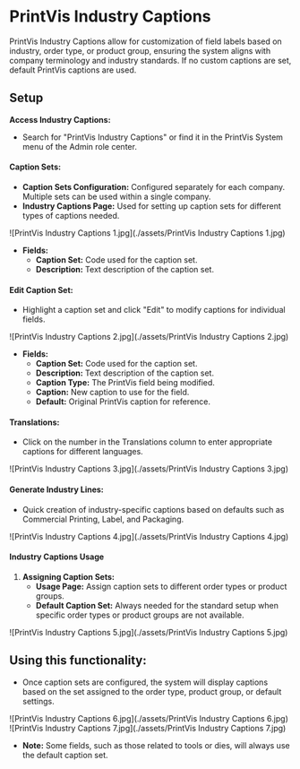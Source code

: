 # PrintVis Industry Captions

PrintVis Industry Captions allow for customization of field labels based on industry, order type, or product group, ensuring the system aligns with company terminology and industry standards. If no custom captions are set, default PrintVis captions are used.

## Setup

**Access Industry Captions:**
   - Search for "PrintVis Industry Captions" or find it in the PrintVis System menu of the Admin role center.

#### **Caption Sets:**
   - **Caption Sets Configuration:** Configured separately for each company. Multiple sets can be used within a single company.
   - **Industry Captions Page:** Used for setting up caption sets for different types of captions needed.
   
![PrintVis Industry Captions 1.jpg](./assets/PrintVis Industry Captions 1.jpg)

   - **Fields:**
     - **Caption Set:** Code used for the caption set.
     - **Description:** Text description of the caption set.

#### **Edit Caption Set:**
   - Highlight a caption set and click "Edit" to modify captions for individual fields.
   
   ![PrintVis Industry Captions 2.jpg](./assets/PrintVis Industry Captions 2.jpg)

   - **Fields:**
     - **Caption Set:** Code used for the caption set.
     - **Description:** Text description of the caption set.
     - **Caption Type:** The PrintVis field being modified.
     - **Caption:** New caption to use for the field.
     - **Default:** Original PrintVis caption for reference.

#### **Translations:**
   - Click on the number in the Translations column to enter appropriate captions for different languages.

![PrintVis Industry Captions 3.jpg](./assets/PrintVis Industry Captions 3.jpg)

#### **Generate Industry Lines:**
   - Quick creation of industry-specific captions based on defaults such as Commercial Printing, Label, and Packaging.
   
 ![PrintVis Industry Captions 4.jpg](./assets/PrintVis Industry Captions 4.jpg)

#### Industry Captions Usage

1. **Assigning Caption Sets:**
   - **Usage Page:** Assign caption sets to different order types or product groups.
   - **Default Caption Set:** Always needed for the standard setup when specific order types or product groups are not available.

![PrintVis Industry Captions 5.jpg](./assets/PrintVis Industry Captions 5.jpg)

 ## Using this functionality:
   - Once caption sets are configured, the system will display captions based on the set assigned to the order type, product group, or default settings.

![PrintVis Industry Captions 6.jpg](./assets/PrintVis Industry Captions 6.jpg)
![PrintVis Industry Captions 7.jpg](./assets/PrintVis Industry Captions 7.jpg)
 
  - **Note:** Some fields, such as those related to tools or dies, will always use the default caption set.